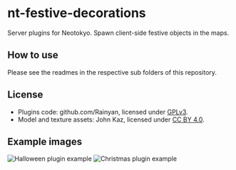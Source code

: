# nt-festive-decorations
Server plugins for Neotokyo. Spawn client-side festive objects in the maps.


## How to use
Please see the readmes in the respective sub folders of this repository.

## License

* Plugins code: github.com/Rainyan, licensed under [GPLv3](https://www.gnu.org/licenses/gpl-3.0.en.html).
* Model and texture assets: John Kaz, licensed under [CC BY 4.0](https://creativecommons.org/licenses/by/4.0/).

## Example images
![Halloween plugin example](https://github.com/Rainyan/nt-festive-decorations/raw/master/example_images/halloween.jpg "Halloween plugin example")
![Christmas plugin example](https://github.com/Rainyan/nt-festive-decorations/raw/master/example_images/xmas.jpg "Christmas plugin example")
